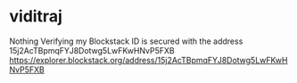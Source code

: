 # viditraj
Nothing
Verifying my Blockstack ID is secured with the address 15j2AcTBpmqFYJ8Dotwg5LwFKwHNvP5FXB https://explorer.blockstack.org/address/15j2AcTBpmqFYJ8Dotwg5LwFKwHNvP5FXB
